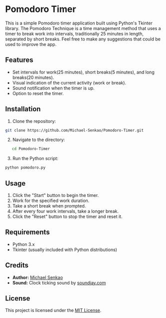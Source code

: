 # Pomodoro Timer

This is a simple Pomodoro timer application built using Python's Tkinter library. The Pomodoro Technique is a time management method that uses a timer to break work into intervals, traditionally 25 minutes in length, separated by short breaks. Feel free to make any suggestions that could be used to improve the app.

## Features

- Set intervals for work(25 minutes), short breaks(5 minutes), and long breaks(20 minutes).
- Visual indication of the current activity (work or break).
- Sound notification when the timer is up.
- Option to reset the timer.

## Installation

1. Clone the repository:

```bash
git clone https://github.com/Michael-Senkao/Pomodoro-Timer.git
```
2. Navigate to the directory:
```bash
   cd Pomodoro-Timer
```
3. Run the Python script:
```bash
python pomodoro.py
```
## Usage
1. Click the "Start" button to begin the timer.
2. Work for the specified work duration.
3. Take a short break when prompted.
4. After every four work intervals, take a longer break.
5. Click the "Reset" button to stop the timer and reset it.

## Requirements
- Python 3.x
- Tkinter (usually included with Python distributions)

## Credits
- <strong>Author:</strong> [Michael Senkao](https://github.com/Michael-Senkao)
- <strong>Sound:</strong> Clock ticking sound by [soundjay.com](https://www.soundjay.com)

## License
This project is licensed under the [MIT License](https://opensource.org/licenses/MIT).
